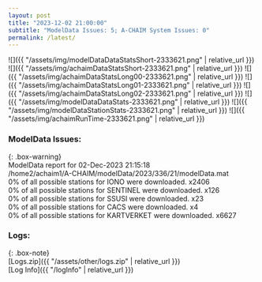 ```yaml
---
layout: post
title: "2023-12-02 21:00:00"
subtitle: "ModelData Issues: 5; A-CHAIM System Issues: 0"
permalink: /latest/
---
```


![]({{ "/assets/img/modelDataDataStatsShort-2333621.png" | relative_url }})
![]({{ "/assets/img/achaimDataStatsShort-2333621.png" | relative_url }})
![]({{ "/assets/img/achaimDataStatsLong00-2333621.png" | relative_url }})
![]({{ "/assets/img/achaimDataStatsLong01-2333621.png" | relative_url }})
![]({{ "/assets/img/achaimDataStatsLong02-2333621.png" | relative_url }})
![]({{ "/assets/img/modelDataDataStats-2333621.png" | relative_url }})
![]({{ "/assets/img/modelDataStationStats-2333621.png" | relative_url }})
![]({{ "/assets/img/achaimRunTime-2333621.png" | relative_url }})


### ModelData Issues:  
  
{: .box-warning}  
 ModelData report for 02-Dec-2023 21:15:18   
 /home2/achaim1/A-CHAIM/modelData/2023/336/21/modelData.mat   
 0% of all possible stations for IONO were downloaded. x2406   
 0% of all possible stations for SENTINEL were downloaded. x126   
 0% of all possible stations for SSUSI were downloaded. x23   
 0% of all possible stations for CACS were downloaded. x4   
 0% of all possible stations for KARTVERKET were downloaded. x6627   
  


### Logs:  
  
{: .box-note}  
[Logs.zip]({{ "/assets/other/logs.zip" | relative_url }})  
[Log Info]({{ "/logInfo" | relative_url }})  
